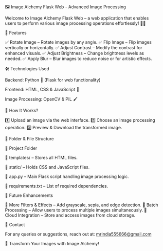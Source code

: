 🖼️ Image Alchemy Flask Web - Advanced Image Processing

Welcome to Image Alchemy Flask Web – a web application that enables users to perform various image processing operations effortlessly! 🎨✨

🌟 Features

✅ Rotate Image – Rotate images by any angle.
✅ Flip Image – Flip images vertically or horizontally.
✅ Adjust Contrast – Modify the contrast for enhanced visuals.
✅ Adjust Brightness – Change brightness levels as needed.
✅ Apply Blur – Blur images to reduce noise or for artistic effects.

🛠️ Technologies Used

Backend: Python 🐍 (Flask for web functionality)

Frontend: HTML, CSS & JavaScript 🎨

Image Processing: OpenCV & PIL 🖌️

🚀 How It Works?

1️⃣ Upload an image via the web interface.
2️⃣ Choose an image processing operation.
3️⃣ Preview & Download the transformed image.

📂 Folder & File Structure

📁 Project Folder

📂 templates/ – Stores all HTML files.

📂 static/ – Holds CSS and JavaScript files.

📄 app.py – Main Flask script handling image processing logic.

📄 requirements.txt – List of required dependencies.

📌 Future Enhancements

🔹 More Filters & Effects – Add grayscale, sepia, and edge detection.
🔹 Batch Processing – Allow users to process multiple images simultaneously.
🔹 Cloud Integration – Store and access images from cloud storage.

📧 Contact

For any queries or suggestions, reach out at: mrindia555666@gmail.com

🎯 Transform Your Images with Image Alchemy!

